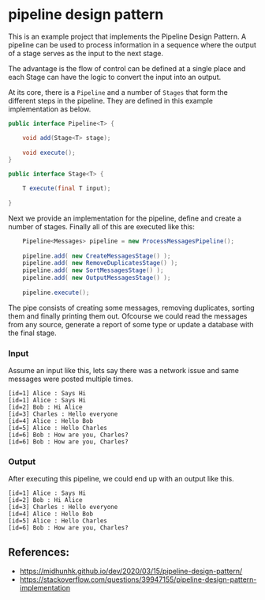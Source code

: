 # pipeline design pattern 
This is an example project that implements the Pipeline Design Pattern.
A pipeline can be used to process information in a sequence where the output of a stage serves as the input to the next stage.

The advantage is the flow of control can be defined at a single place and each Stage can have the logic to convert the input into an output.

At its core, there is a `Pipeline` and a number of `Stages` that form the different steps in the pipeline.
They are defined in this example implementation as below.

```java
public interface Pipeline<T> {

	void add(Stage<T> stage);
	
	void execute();
}

public interface Stage<T> {

	T execute(final T input);
	
}
```

Next we provide an implementation for the pipeline, define and create a number of stages.
Finally all of this are executed like this:

```java
	Pipeline<Messages> pipeline = new ProcessMessagesPipeline();
	
	pipeline.add( new CreateMessagesStage() );
	pipeline.add( new RemoveDuplicatesStage() );
	pipeline.add( new SortMessagesStage() );
	pipeline.add( new OutputMessagesStage() );
	
	pipeline.execute();
```

The pipe consists of creating some messages, removing duplicates, sorting them and finally printing them out.
Ofcourse we could read the messages from any source, generate a report of some type or update a database with the final stage.

### Input
Assume an input like this, lets say there was a network issue and same messages were posted multiple times.

```
[id=1] Alice : Says Hi
[id=1] Alice : Says Hi
[id=2] Bob : Hi Alice
[id=3] Charles : Hello everyone
[id=4] Alice : Hello Bob
[id=5] Alice : Hello Charles
[id=6] Bob : How are you, Charles?
[id=6] Bob : How are you, Charles?
```

### Output
After executing this pipeline, we could end up with an output like this.

```
[id=1] Alice : Says Hi
[id=2] Bob : Hi Alice
[id=3] Charles : Hello everyone
[id=4] Alice : Hello Bob
[id=5] Alice : Hello Charles
[id=6] Bob : How are you, Charles?
```

## References:
 - https://midhunhk.github.io/dev/2020/03/15/pipeline-design-pattern/
 - https://stackoverflow.com/questions/39947155/pipeline-design-pattern-implementation